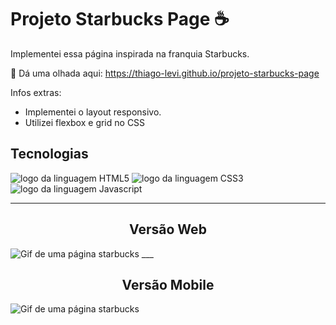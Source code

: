 # Projeto Starbucks Page ☕

Implementei essa página inspirada na franquia Starbucks.

👀 Dá uma olhada aqui: <https://thiago-levi.github.io/projeto-starbucks-page>

Infos extras: 
- Implementei o layout responsivo.
- Utilizei flexbox e grid no CSS

## Tecnologias
<img alt="logo da linguagem HTML5" src="https://img.shields.io/badge/HTML5-E34F26?style=for-the-badge&logo=html5&logoColor=white"> <img alt="logo da linguagem CSS3" src="https://img.shields.io/badge/CSS3-1572B6?style=for-the-badge&logo=css3&logoColor=white"> <img alt="logo da linguagem Javascript" src="https://img.shields.io/badge/JavaScript-323330?style=for-the-badge&logo=javascript&logoColor=F7DF1E">

---

<h2 align="center">Versão Web</h2>

<img src="./tela01.gif" alt="Gif de uma página starbucks "> 
___

<h2 align="center">Versão Mobile</h2>
<img src="./tela02.gif" alt="Gif de uma página starbucks ">
